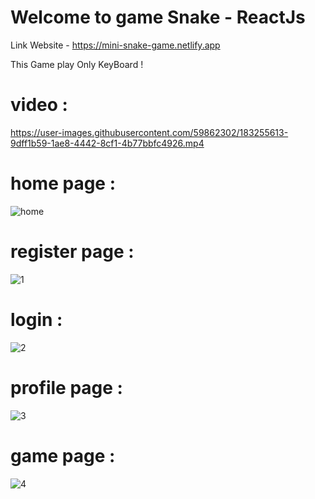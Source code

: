 # Welcome to game Snake - ReactJs
 
Link Website - https://mini-snake-game.netlify.app
  
This Game play Only KeyBoard !
 
# video :
 
https://user-images.githubusercontent.com/59862302/183255613-9dff1b59-1ae8-4442-8cf1-4b77bbfc4926.mp4


# home page :

![home](https://user-images.githubusercontent.com/59862302/182630467-27e3914b-c825-44b1-92f1-336beb4aa3bd.jpg)
                                           
                                           
# register page :
                                               
![1](https://user-images.githubusercontent.com/59862302/183255492-b1624b7c-ea79-4244-9fbf-10a98b855c3e.jpg)

# login :

![2](https://user-images.githubusercontent.com/59862302/183255489-59605b58-3e2a-442d-9c4b-2f6bfd2f695b.jpg)


# profile page :

![3](https://user-images.githubusercontent.com/59862302/183255482-6b88928f-a8e7-4fc1-8da0-137722154bc8.jpg)


# game page :

![4](https://user-images.githubusercontent.com/59862302/183255478-99079b05-9513-4d40-9949-3335eaec31eb.jpg)


                                 


